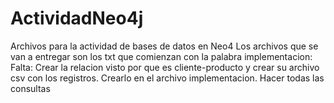 # ActividadNeo4j
Archivos para la actividad de bases de datos en Neo4 
Los archivos que se van a entregar son los txt que comienzan con la palabra implementacion:
Falta:
Crear la relacion visto por que es cliente-producto y crear su archivo csv con los registros.
Crearlo en el archivo implementacion.
Hacer todas las consultas
